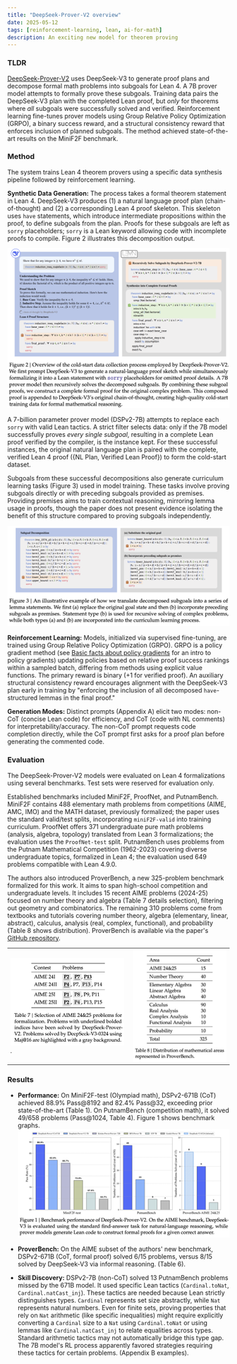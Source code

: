 ```yaml
---
title: "DeepSeek-Prover-V2 overview"
date: 2025-05-12
tags: [reinforcement-learning, lean, ai-for-math]
description: An exciting new model for theorem proving
---
```


### TLDR

[DeepSeek-Prover-V2](https://arxiv.org/abs/2504.21801) uses DeepSeek-V3 to generate proof plans and decompose formal math problems into subgoals for Lean 4. A 7B prover model attempts to formally prove these subgoals. Training data pairs the DeepSeek-V3 plan with the completed Lean proof, but *only* for theorems where *all* subgoals were successfully solved and verified. Reinforcement learning fine-tunes prover models using Group Relative Policy Optimization (GRPO), a binary success reward, and a structural consistency reward that enforces inclusion of planned subgoals. The method achieved state-of-the-art results on the MiniF2F benchmark.

### Method

The system trains Lean 4 theorem provers using a specific data synthesis pipeline followed by reinforcement learning.

**Synthetic Data Generation:**
The process takes a formal theorem statement in Lean 4. DeepSeek-V3 produces (1) a natural language proof plan (chain-of-thought) and (2) a corresponding Lean 4 proof skeleton. This skeleton uses `have` statements, which introduce intermediate propositions within the proof, to define subgoals from the plan. Proofs for these subgoals are left as `sorry` placeholders; `sorry` is a Lean keyword allowing code with incomplete proofs to compile. Figure 2 illustrates this decomposition output.

![Figure 2: Cold-start data process overview.](/assets/figures/deepseekv2-fig2.png)

A 7-billion parameter prover model (DSPv2-7B) attempts to replace each `sorry` with valid Lean tactics. A strict filter selects data: only if the 7B model successfully proves *every single subgoal*, resulting in a complete Lean proof verified by the compiler, is the instance kept. For these successful instances, the original natural language plan is paired with the complete, verified Lean 4 proof ({NL Plan, Verified Lean Proof}) to form the cold-start dataset.

Subgoals from these successful decompositions also generate curriculum learning tasks (Figure 3) used in model training. These tasks involve proving subgoals directly or with preceding subgoals provided as premises. Providing premises aims to train contextual reasoning, mirroring lemma usage in proofs, though the paper does not present evidence isolating the benefit of this structure compared to proving subgoals independently.

![Figure 3: Curriculum learning task generation from subgoals.](/assets/figures/deepseekv2-fig3.png)

**Reinforcement Learning:**
Models, initialized via supervised fine-tuning, are trained using Group Relative Policy Optimization (GRPO). GRPO is a policy gradient method (see [Basic facts about policy gradients](/random/basic-facts-about-policy-gradients) for an intro to policy gradients) updating policies based on relative proof success rankings within a sampled batch, differing from methods using explicit value functions. The primary reward is binary (+1 for verified proof). An auxiliary structural consistency reward encourages alignment with the DeepSeek-V3 plan early in training by "enforcing the inclusion of all decomposed `have`-structured lemmas in the final proof."

**Generation Modes:**
Distinct prompts (Appendix A) elicit two modes: non-CoT (concise Lean code) for efficiency, and CoT (code with NL comments) for interpretability/accuracy. The non-CoT prompt requests code completion directly, while the CoT prompt first asks for a proof plan before generating the commented code.


### Evaluation 

The DeepSeek-Prover-V2 models were evaluated on Lean 4 formalizations using several benchmarks. Test sets were reserved for evaluation only.

Established benchmarks included MiniF2F, ProofNet, and PutnamBench. MiniF2F contains 488 elementary math problems from competitions (AIME, AMC, IMO) and the MATH dataset, previously formalized; the paper uses the standard valid/test splits, incorporating `miniF2F-valid` into training curriculum. ProofNet offers 371 undergraduate pure math problems (analysis, algebra, topology) translated from Lean 3 formalizations; the evaluation uses the `ProofNet-test` split. PutnamBench uses problems from the Putnam Mathematical Competition (1962-2023) covering diverse undergraduate topics, formalized in Lean 4; the evaluation used 649 problems compatible with Lean 4.9.0.

The authors also introduced ProverBench, a new 325-problem benchmark formalized for this work. It aims to span high-school competition and undergraduate levels. It includes 15 recent AIME problems (2024-25) focused on number theory and algebra (Table 7 details selection), filtering out geometry and combinatorics. The remaining 310 problems come from textbooks and tutorials covering number theory, algebra (elementary, linear, abstract), calculus, analysis (real, complex, functional), and probability (Table 8 shows distribution). ProverBench is available via the paper's [GitHub repository](https://github.com/DeepSeek-AI/DeepSeek-Prover-V2).

<table>
  <tr>
    <td style="border: none; padding-right: 10px;">
      <img src="/assets/figures/deepseekv2-tab7.png" alt="Table 7: Selection of AIME 24&25 problems for formalization." />
      <br><em>.</em>
    </td>
    <td style="border: none; padding-left: 10px;">
      <img src="/assets/figures/deepseekv2-tab8.png" alt="Table 8: Distribution of mathematical areas represented in ProverBench." />
      <br><em></em>
    </td>
  </tr>
</table>

### Results

*   **Performance:** On MiniF2F-test (Olympiad math), DSPv2-671B (CoT) achieved 88.9% Pass@8192 and 82.4% Pass@32, exceeding prior state-of-the-art (Table 1). On PutnamBench (competition math), it solved 49/658 problems (Pass@1024, Table 4). Figure 1 shows benchmark graphs.
    ![Figure 1: Benchmark performance graphs.](/assets/figures/deepseekv2-fig1.png)

*   **ProverBench:** On the AIME subset of the authors' new benchmark, DSPv2-671B (CoT, formal proof) solved 6/15 problems, versus 8/15 solved by DeepSeek-V3 via informal reasoning. (Table 6).

*   **Skill Discovery:** DSPv2-7B (non-CoT) solved 13 PutnamBench problems missed by the 671B model. It used specific Lean tactics (`Cardinal.toNat`, `Cardinal.natCast_inj`). These tactics are needed because Lean strictly distinguishes types. `Cardinal` represents set size abstractly, while `Nat` represents natural numbers. Even for finite sets, proving properties that rely on `Nat` arithmetic (like specific inequalities) might require explicitly converting a `Cardinal` size to a `Nat` using `Cardinal.toNat` or using lemmas like `Cardinal.natCast_inj` to relate equalities across types. Standard arithmetic tactics may not automatically bridge this type gap. The 7B model's RL process apparently favored strategies requiring these tactics for certain problems. (Appendix B examples).

